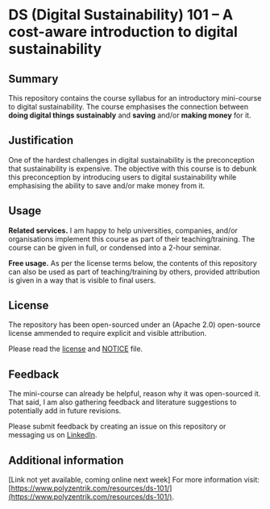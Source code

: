 # DS (Digital Sustainability) 101 – A cost-aware introduction to digital sustainability

## Summary
This repository contains the course syllabus for an introductory mini-course to digital sustainability. The course emphasises the connection between **doing digital things sustainably** and **saving** and/or **making money** for it.

## Justification 
One of the hardest challenges in digital sustainability is the preconception that sustainability is expensive. The objective with this course is to debunk this preconception by introducing users to digital sustainability while emphasising the ability to save and/or make money from it.

## Usage
**Related services.** I am happy to help universities, companies, and/or organisations implement this course as part of their teaching/training. The course can be given in full, or condensed into a 2-hour seminar.

**Free usage.** As per the license terms below, the contents of this repository can also be used as part of teaching/training by others, provided attribution is given in a way that is visible to final users.

## License
The repository has been open-sourced under an (Apache 2.0) open-source license ammended to require explicit and visible attribution.

Please read the [license](LICENSE-2.0.txt) and [NOTICE](NOTICE.txt) file. 

## Feedback
The mini-course can already be helpful, reason why it was open-sourced it. That said, I am also gathering feedback and literature suggestions to potentially add in future revisions.

Please submit feedback by creating an issue on this repository or messaging us on [LinkedIn](https://www.linkedin.com/company/polyzentrik).

## Additional information
[Link not yet available, coming online next week] For more information visit: [https://www.polyzentrik.com/resources/ds-101/](https://www.polyzentrik.com/resources/ds-101/).
